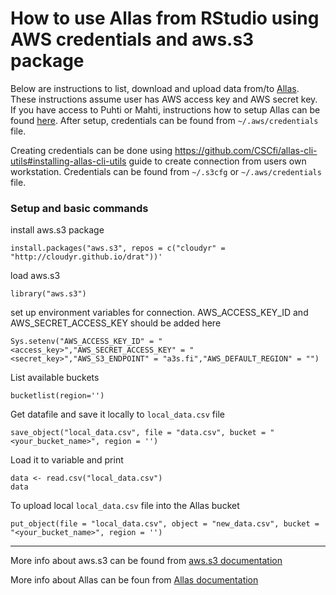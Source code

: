 # How to use Allas from RStudio using AWS credentials and aws.s3 package

Below are instructions to list, download and upload data from/to [Allas](https://docs.csc.fi/data/Allas/). These instructions assume user has AWS access key and AWS secret key. 
If you have access to Puhti or Mahti, instructions how to setup Allas can be found [here](https://docs.csc.fi/data/Allas/accessing_allas/). After setup, credentials can be found from `~/.aws/credentials` file.

Creating credentials can be done using https://github.com/CSCfi/allas-cli-utils#installing-allas-cli-utils guide to create connection from users own workstation. 
Credentials can be found from `~/.s3cfg` or `~/.aws/credentials` file.

### Setup and basic commands
install aws.s3 package
```
install.packages("aws.s3", repos = c("cloudyr" = "http://cloudyr.github.io/drat"))'
```

load aws.s3
```
library("aws.s3")
```

set up environment variables for connection. AWS_ACCESS_KEY_ID and AWS_SECRET_ACCESS_KEY should be added here
```
Sys.setenv("AWS_ACCESS_KEY_ID" = "<access_key>","AWS_SECRET_ACCESS_KEY" = "<secret_key>","AWS_S3_ENDPOINT" = "a3s.fi","AWS_DEFAULT_REGION" = "")
```

List available buckets
```
bucketlist(region='')
```

Get datafile and save it locally to `local_data.csv` file
```
save_object("local_data.csv", file = "data.csv", bucket = "<your_bucket_name>", region = '') 
```

Load it to variable and print
```
data <- read.csv("local_data.csv")
data
```

To upload local `local_data.csv` file into the Allas bucket
```
put_object(file = "local_data.csv", object = "new_data.csv", bucket = "<your_bucket_name>", region = '')
```
---
More info about aws.s3 can be found from [aws.s3 documentation](https://github.com/cloudyr/aws.s3) 

More info about Allas can be foun from [Allas documentation](https://docs.csc.fi/data/Allas/)